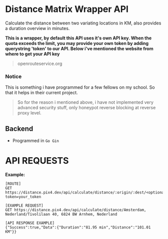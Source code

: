 # Distance Matrix Wrapper API
Calculate the distance between two variating locations in KM, also provides a duration overview in minutes.

**This is a wrapper, by default this API uses it's own API key. When the quota exceeds the limit, you may provide your own token by adding querystring 'token' to our API. Below i've mentioned the website from where to get your API key**
> openrouteservice.org

### Notice
This is something i have programmed for a few fellows on my school. So that it helps in their current project.


> So for the reason i mentioned above, i have not implemented very advanced security stuff, only honeypot reverse blocking at reverse proxy level.

## Backend
- Programmed in `Go Gin`

# API REQUESTS
**Example:**
```
[ROUTE]
GET https://distance.pix4.dev/api/calculate/distance/:origin/:dest/<optional>?token=your_token

[EXAMPLE REQUEST]
GET https://distance.pix4.dev/api/calculate/distance/Amsterdam, Nederland/Tivolilaan 40, 6824 BW Arnhem, Nederland

[API RESPONSE EXAMPLE]
{"Success":true,"Data":{"Duration":"81.95 min","Distance":"101.01 KM"}}
```
